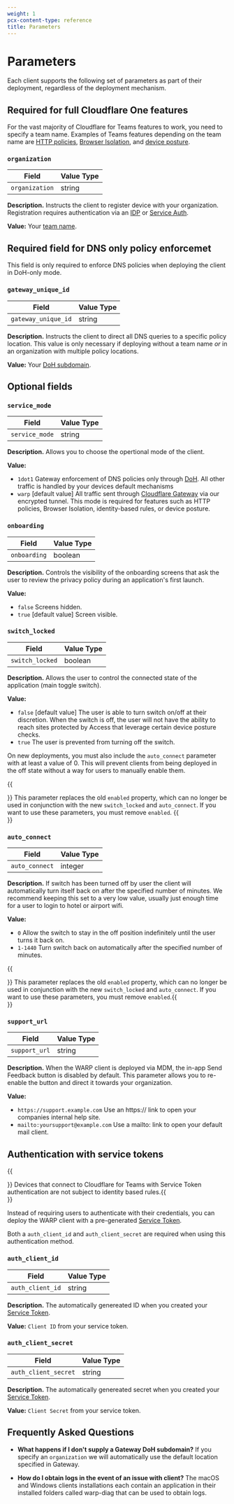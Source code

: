 ```yaml
---
weight: 1
pcx-content-type: reference
title: Parameters
---
```


# Parameters

Each client supports the following set of parameters as part of their deployment, regardless of the deployment mechanism.

## Required for full Cloudflare One features

For the vast majority of Cloudflare for Teams features to work, you need to specify a team name. Examples of Teams features depending on the team name are [HTTP policies](/cloudflare-one/policies/filtering/http-policies/), [Browser Isolation](/cloudflare-one/connections/connect-browsers/), and [device posture](/cloudflare-one/identity/devices/).

### `organization`

| Field          | Value Type |
| -------------- | ---------- |
| `organization` | string     |

**Description.** Instructs the client to register device with your organization. Registration requires authentication via an [IDP](/cloudflare-one/identity/idp-integration/) or [Service Auth](/cloudflare-one/identity/service-auth/).

**Value:** Your [team name](/cloudflare-one/glossary/#team-name).

## Required field for DNS only policy enforcemet

This field is only required to enforce DNS policies when deploying the client in DoH-only mode.

### `gateway_unique_id`

| Field               | Value Type |
| ------------------- | ---------- |
| `gateway_unique_id` | string     |

**Description.** Instructs the client to direct all DNS queries to a specific policy location. This value is only necessary if deploying without a team name _or_ in an organization with multiple policy locations.

**Value:** Your [DoH subdomain](/cloudflare-one/glossary/#doh-subdomain).

## Optional fields

### `service_mode`

| Field          | Value Type |
| -------------- | ---------- |
| `service_mode` | string     |

**Description.** Allows you to choose the opertional mode of the client.

**Value:**

- `1dot1` Gateway enforcement of DNS policies only through [DoH](/cloudflare-one/glossary/#doh). All other traffic is handled by your devices default mechanisms
- `warp` \[default value] All traffic sent through [Cloudflare Gateway](/cloudflare-one/glossary/#cloudflare-gateway) via our encrypted tunnel. This mode is required for features such as HTTP policies, Browser Isolation, identity-based rules, or device posture.

### `onboarding`

| Field        | Value Type |
| ------------ | ---------- |
| `onboarding` | boolean    |

**Description.** Controls the visibility of the onboarding screens that ask the user to review the privacy policy during an application's first launch.

**Value:**

- `false` Screens hidden.
- `true` \[default value] Screen visible.

### `switch_locked`

| Field           | Value Type |
| --------------- | ---------- |
| `switch_locked` | boolean    |

**Description.** Allows the user to control the connected state of the application (main toggle switch).

**Value:**

- `false` \[default value] The user is able to turn switch on/off at their discretion. When the switch is off, the user will not have the ability to reach sites protected by Access that leverage certain device posture checks.
- `true` The user is prevented from turning off the switch.

On new deployments, you must also include the `auto_connect` parameter with at least a value of 0. This will prevent clients from being deployed in the off state without a way for users to manually enable them.

{{<Aside type="note">}}
This parameter replaces the old `enabled` property, which can no longer be used in conjunction with the new `switch_locked` and `auto_connect`. If you want to use these parameters, you must remove `enabled`.
{{</Aside>}}

### `auto_connect`

| Field          | Value Type |
| -------------- | ---------- |
| `auto_connect` | integer    |

**Description.** If switch has been turned off by user the client will automatically turn itself back on after the specified number of minutes. We recommend keeping this set to a very low value, usually just enough time for a user to login to hotel or airport wifi.

**Value:**

- `0` Allow the switch to stay in the off position indefinitely until the user turns it back on.
- `1-1440` Turn switch back on automatically after the specified number of minutes.

{{<Aside>}} This parameter replaces the old `enabled` property, which can no longer be used in conjunction
with the new `switch_locked` and `auto_connect`. If you want to use these parameters, you must
remove `enabled`.{{</Aside>}}

### `support_url`

| Field         | Value Type |
| ------------- | ---------- |
| `support_url` | string     |

**Description.** When the WARP client is deployed via MDM, the in-app Send Feedback button is disabled by default. This parameter allows you to re-enable the button and direct it towards your organization.

**Value:**

- `https://support.example.com` Use an https:// link to open your companies internal help site.
- `mailto:yoursupport@example.com` Use a mailto: link to open your default mail client.

## Authentication with service tokens

{{<Aside>}} Devices that connect to Cloudflare for Teams with Service Token authentication are not subject to
identity based rules.{{</Aside>}}

Instead of requiring users to authenticate with their credentials, you can deploy the WARP client with a pre-generated [Service Token](/cloudflare-one/identity/service-auth/service-tokens/).

Both a `auth_client_id` and `auth_client_secret` are required when using this authentication method.

### `auth_client_id`

| Field            | Value Type |
| ---------------- | ---------- |
| `auth_client_id` | string     |

**Description.** The automatically genereated ID when you created your [Service Token](/cloudflare-one/identity/service-auth/service-tokens/).

**Value:** `Client ID` from your service token.

### `auth_client_secret`

| Field                | Value Type |
| -------------------- | ---------- |
| `auth_client_secret` | string     |

**Description.** The automatically genereated secret when you created your [Service Token](/cloudflare-one/identity/service-auth/service-tokens/).

**Value:** `Client Secret` from your service token.

## Frequently Asked Questions

- **What happens if I don't supply a Gateway DoH subdomain?**
  If you specify an `organization` we will automatically use the default location specified in Gateway.

- **How do I obtain logs in the event of an issue with client?**
  The macOS and Windows clients installations each contain an application in their installed folders called warp-diag that can be used to obtain logs.
